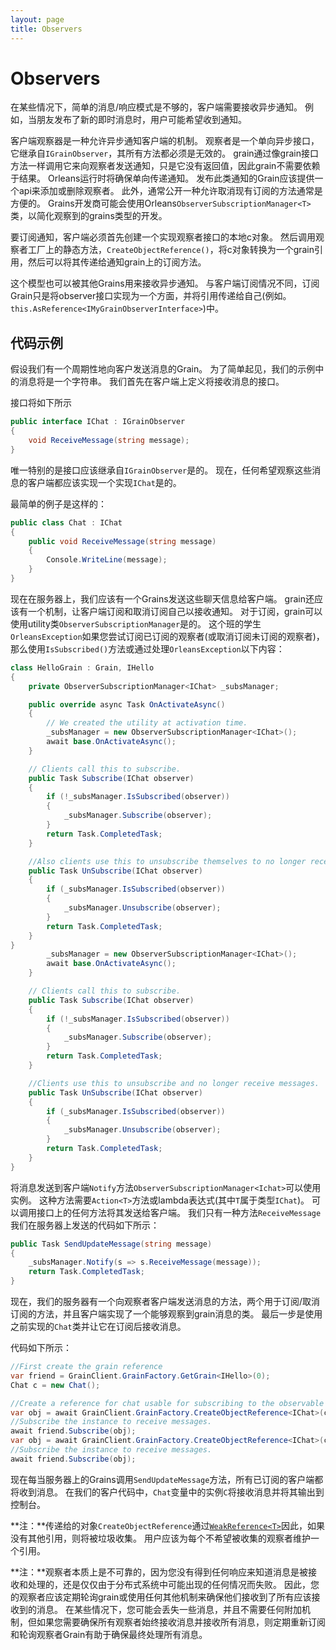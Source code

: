 ```yaml
---
layout: page
title: Observers
---
```


# Observers

在某些情况下，简单的消息/响应模式是不够的，客户端需要接收异步通知。 例如，当朋友发布了新的即时消息时，用户可能希望收到通知。

客户端观察器是一种允许异步通知客户端的机制。 观察者是一个单向异步接口，它继承自`IGrainObserver`，其所有方法都必须是无效的。 grain通过像grain接口方法一样调用它来向观察者发送通知，只是它没有返回值，因此grain不需要依赖于结果。 Orleans运行时将确保单向传递通知。 发布此类通知的Grain应该提供一个api来添加或删除观察者。 此外，通常公开一种允许取消现有订阅的方法通常是方便的。 Grains开发商可能会使用Orleans`ObserverSubscriptionManager<T>`类，以简化观察到的grains类型的开发。

要订阅通知，客户端必须首先创建一个实现观察者接口的本地c对象。 然后调用观察者工厂上的静态方法，`CreateObjectReference()`，将c对象转换为一个grain引用，然后可以将其传递给通知grain上的订阅方法。

这个模型也可以被其他Grains用来接收异步通知。 与客户端订阅情况不同，订阅Grain只是将observer接口实现为一个方面，并将引用传递给自己(例如。 `this.AsReference<IMyGrainObserverInterface>`)中。

## 代码示例

假设我们有一个周期性地向客户发送消息的Grain。 为了简单起见，我们的示例中的消息将是一个字符串。 我们首先在客户端上定义将接收消息的接口。

接口将如下所示

``` csharp
public interface IChat : IGrainObserver
{
    void ReceiveMessage(string message);
}

```

唯一特别的是接口应该继承自`IGrainObserver`是的。 现在，任何希望观察这些消息的客户端都应该实现一个实现`IChat`是的。

最简单的例子是这样的：

``` csharp
public class Chat : IChat
{
    public void ReceiveMessage(string message)
    {
        Console.WriteLine(message);
    }
}
```

现在在服务器上，我们应该有一个Grains发送这些聊天信息给客户端。 grain还应该有一个机制，让客户端订阅和取消订阅自己以接收通知。 对于订阅，grain可以使用utility类`ObserverSubscriptionManager`是的。 这个班的学生`OrleansException`如果您尝试订阅已订阅的观察者(或取消订阅未订阅的观察者)，那么使用`IsSubscribed()`方法或通过处理`OrleansException`以下内容：

``` csharp
class HelloGrain : Grain, IHello
{
    private ObserverSubscriptionManager<IChat> _subsManager;

    public override async Task OnActivateAsync()
    {
        // We created the utility at activation time.
        _subsManager = new ObserverSubscriptionManager<IChat>();
        await base.OnActivateAsync();
    }

    // Clients call this to subscribe.
    public Task Subscribe(IChat observer)
    {
        if (!_subsManager.IsSubscribed(observer))
        {
            _subsManager.Subscribe(observer);
        }
        return Task.CompletedTask;
    }

    //Also clients use this to unsubscribe themselves to no longer receive the messages.
    public Task UnSubscribe(IChat observer)
    {
        if (_subsManager.IsSubscribed(observer))
        {
            _subsManager.Unsubscribe(observer);
        }
        return Task.CompletedTask;
    }
}
        _subsManager = new ObserverSubscriptionManager<IChat>();
        await base.OnActivateAsync();
    }

    // Clients call this to subscribe.
    public Task Subscribe(IChat observer)
    {
        if (!_subsManager.IsSubscribed(observer))
        {
            _subsManager.Subscribe(observer);
        }
        return Task.CompletedTask;
    }

    //Clients use this to unsubscribe and no longer receive messages.
    public Task UnSubscribe(IChat observer)
    {
        if (_subsManager.IsSubscribed(observer))
        {
            _subsManager.Unsubscribe(observer);
        }
        return Task.CompletedTask;
    }
}
```

将消息发送到客户端`Notify`方法`ObserverSubscriptionManager<Ichat>`可以使用实例。 这种方法需要`Action<T>`方法或lambda表达式(其中`T`属于类型`IChat`)。 可以调用接口上的任何方法将其发送给客户端。 我们只有一种方法`ReceiveMessage`我们在服务器上发送的代码如下所示：

``` csharp
public Task SendUpdateMessage(string message)
{
    _subsManager.Notify(s => s.ReceiveMessage(message));
    return Task.CompletedTask;
}

```

现在，我们的服务器有一个向观察者客户端发送消息的方法，两个用于订阅/取消订阅的方法，并且客户端实现了一个能够观察到grain消息的类。 最后一步是使用之前实现的`Chat`类并让它在订阅后接收消息。

代码如下所示：

``` csharp
//First create the grain reference
var friend = GrainClient.GrainFactory.GetGrain<IHello>(0);
Chat c = new Chat();

//Create a reference for chat usable for subscribing to the observable grain.
var obj = await GrainClient.GrainFactory.CreateObjectReference<IChat>(c);
//Subscribe the instance to receive messages.
await friend.Subscribe(obj);
var obj = await GrainClient.GrainFactory.CreateObjectReference<IChat>(c);
//Subscribe the instance to receive messages.
await friend.Subscribe(obj);
```

现在每当服务器上的Grains调用`SendUpdateMessage`方法，所有已订阅的客户端都将收到消息。 在我们的客户代码中，`Chat`变量中的实例`C`将接收消息并将其输出到控制台。

**注：**传递给的对象`CreateObjectReference`通过[`WeakReference<T>`](https://msdn.microsoft.com/en-us/library/system.weakreference)因此，如果没有其他引用，则将被垃圾收集。 用户应该为每个不希望被收集的观察者维护一个引用。

**注：**观察者本质上是不可靠的，因为您没有得到任何响应来知道消息是被接收和处理的，还是仅仅由于分布式系统中可能出现的任何情况而失败。 因此，您的观察者应该定期轮询grain或使用任何其他机制来确保他们接收到了所有应该接收到的消息。 在某些情况下，您可能会丢失一些消息，并且不需要任何附加机制，但如果您需要确保所有观察者始终接收消息并接收所有消息，则定期重新订阅和轮询观察者Grain有助于确保最终处理所有消息。
